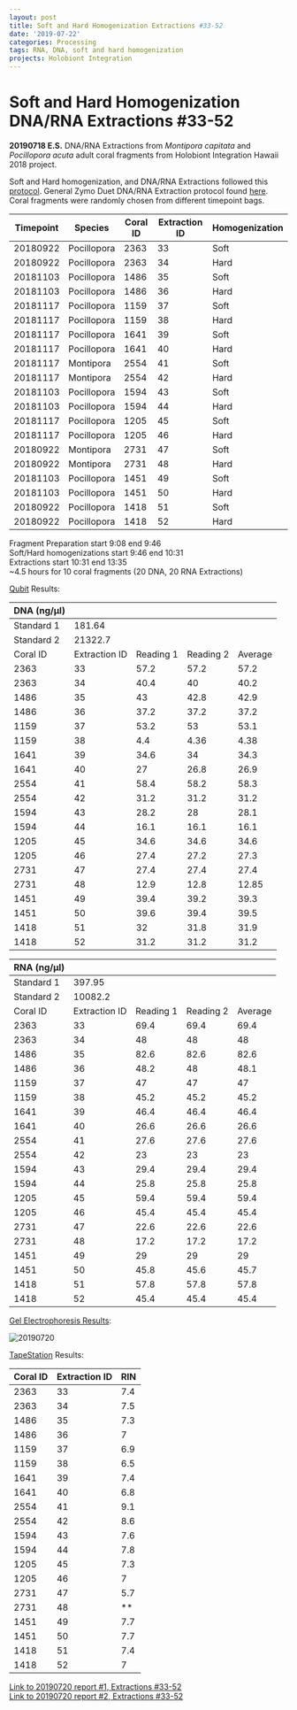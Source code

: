 ```yaml
---
layout: post
title: Soft and Hard Homogenization Extractions #33-52
date: '2019-07-22'
categories: Processing
tags: RNA, DNA, soft and hard homogenization
projects: Holobiont Integration
---
```


# Soft and Hard Homogenization DNA/RNA Extractions #33-52

**20190718 E.S.**
DNA/RNA Extractions from *Montipora capitata* and *Pocillopora acuta* adult coral fragments from Holobiont Integration Hawaii 2018 project.  

Soft and Hard homogenization, and DNA/RNA Extractions followed this [protocol](https://github.com/emmastrand/EmmaStrand_Notebook/blob/master/_posts/2019-06-05-Soft-and-Hard-Homogenization-Protocol.md). General Zymo Duet DNA/RNA Extraction protocol found [here](https://github.com/emmastrand/EmmaStrand_Notebook/blob/master/_posts/2019-05-31-Zymo-Duet-RNA-DNA-Extraction-Protocol.md).  
Coral fragments were randomly chosen from different timepoint bags.

| Timepoint | Species     | Coral ID | Extraction ID | Homogenization |
|-----------|-------------|----------|---------------|----------------|
| 20180922  | Pocillopora | 2363     | 33            | Soft           |
| 20180922  | Pocillopora | 2363     | 34            | Hard           |
| 20181103  | Pocillopora | 1486     | 35            | Soft           |
| 20181103  | Pocillopora | 1486     | 36            | Hard           |
| 20181117  | Pocillopora | 1159     | 37            | Soft           |
| 20181117  | Pocillopora | 1159     | 38            | Hard           |
| 20181117  | Pocillopora | 1641     | 39            | Soft           |
| 20181117  | Pocillopora | 1641     | 40            | Hard           |
| 20181117  | Montipora   | 2554     | 41            | Soft           |
| 20181117  | Montipora   | 2554     | 42            | Hard           |
| 20181103  | Pocillopora | 1594     | 43            | Soft           |
| 20181103  | Pocillopora | 1594     | 44            | Hard           |
| 20181117  | Pocillopora | 1205     | 45            | Soft           |
| 20181117  | Pocillopora | 1205     | 46            | Hard           |
| 20180922  | Montipora   | 2731     | 47            | Soft           |
| 20180922  | Montipora   | 2731     | 48            | Hard           |
| 20181103  | Pocillopora | 1451     | 49            | Soft           |
| 20181103  | Pocillopora | 1451     | 50            | Hard           |
| 20180922  | Pocillopora | 1418     | 51            | Soft           |
| 20180922  | Pocillopora | 1418     | 52            | Hard           |

Fragment Preparation start 9:08 end 9:46  
Soft/Hard homogenizations start 9:46 end 10:31  
Extractions start 10:31 end 13:35  
~4.5 hours for 10 coral fragments (20 DNA, 20 RNA Extractions)  

[Qubit](https://github.com/emmastrand/EmmaStrand_Notebook/blob/master/_posts/2019-05-31-Qubit-Protocol.md) Results:  

| DNA (ng/μl)       |               |           |           |         |
|------------|---------------|-----------|-----------|---------|
| Standard 1 | 181.64        |           |           |         |
| Standard 2 | 21322.7       |           |           |         |
| Coral ID   | Extraction ID | Reading 1 | Reading 2 | Average |
| 2363       | 33            | 57.2      | 57.2      | 57.2    |
| 2363       | 34            | 40.4      | 40        | 40.2    |
| 1486       | 35            | 43        | 42.8      | 42.9    |
| 1486       | 36            | 37.2      | 37.2      | 37.2    |
| 1159       | 37            | 53.2      | 53        | 53.1    |
| 1159       | 38            | 4.4       | 4.36      | 4.38    |
| 1641       | 39            | 34.6      | 34        | 34.3    |
| 1641       | 40            | 27        | 26.8      | 26.9    |
| 2554       | 41            | 58.4      | 58.2      | 58.3    |
| 2554       | 42            | 31.2      | 31.2      | 31.2    |
| 1594       | 43            | 28.2      | 28        | 28.1    |
| 1594       | 44            | 16.1      | 16.1      | 16.1    |
| 1205       | 45            | 34.6      | 34.6      | 34.6    |
| 1205       | 46            | 27.4      | 27.2      | 27.3    |
| 2731       | 47            | 27.4      | 27.4      | 27.4    |
| 2731       | 48            | 12.9      | 12.8      | 12.85   |
| 1451       | 49            | 39.4      | 39.2      | 39.3    |
| 1451       | 50            | 39.6      | 39.4      | 39.5    |
| 1418       | 51            | 32        | 31.8      | 31.9    |
| 1418       | 52            | 31.2      | 31.2      | 31.2    |

| RNA    (ng/μl)    |               |           |           |         |
|------------|---------------|-----------|-----------|---------|
| Standard 1 | 397.95        |           |           |         |
| Standard 2 | 10082.2       |           |           |         |
| Coral ID   | Extraction ID | Reading 1 | Reading 2 | Average |
| 2363       | 33            | 69.4      | 69.4      | 69.4    |
| 2363       | 34            | 48        | 48        | 48      |
| 1486       | 35            | 82.6      | 82.6      | 82.6    |
| 1486       | 36            | 48.2      | 48        | 48.1    |
| 1159       | 37            | 47        | 47        | 47      |
| 1159       | 38            | 45.2      | 45.2      | 45.2    |
| 1641       | 39            | 46.4      | 46.4      | 46.4    |
| 1641       | 40            | 26.6      | 26.6      | 26.6    |
| 2554       | 41            | 27.6      | 27.6      | 27.6    |
| 2554       | 42            | 23        | 23        | 23      |
| 1594       | 43            | 29.4      | 29.4      | 29.4    |
| 1594       | 44            | 25.8      | 25.8      | 25.8    |
| 1205       | 45            | 59.4      | 59.4      | 59.4    |
| 1205       | 46            | 45.4      | 45.4      | 45.4    |
| 2731       | 47            | 22.6      | 22.6      | 22.6    |
| 2731       | 48            | 17.2      | 17.2      | 17.2    |
| 1451       | 49            | 29        | 29        | 29      |
| 1451       | 50            | 45.8      | 45.6      | 45.7    |
| 1418       | 51            | 57.8      | 57.8      | 57.8    |
| 1418       | 52            | 45.4      | 45.4      | 45.4    |

[Gel Electrophoresis Results](https://github.com/emmastrand/EmmaStrand_Notebook/blob/master/_posts/2019-07-16-Gel-Electrophoresis-Protocol.md):  

![20190720](https://github.com/emmastrand/EmmaStrand_Notebook/blob/master/images/20190720.JPG?raw=true)

[TapeStation](https://github.com/emmastrand/EmmaStrand_Notebook/blob/master/_posts/2019-05-31-TapeStation-Protocol.md) Results:

| Coral ID | Extraction ID | RIN |
|----------|---------------|-----|
| 2363     | 33            | 7.4 |
| 2363     | 34            | 7.5 |
| 1486     | 35            | 7.3 |
| 1486     | 36            | 7   |
| 1159     | 37            | 6.9 |
| 1159     | 38            | 6.5 |
| 1641     | 39            | 7.4 |
| 1641     | 40            | 6.8 |
| 2554     | 41            | 9.1 |
| 2554     | 42            | 8.6 |
| 1594     | 43            | 7.6 |
| 1594     | 44            | 7.8 |
| 1205     | 45            | 7.3 |
| 1205     | 46            | 7   |
| 2731     | 47            | 5.7 |
| 2731     | 48            | **  |
| 1451     | 49            | 7.7 |
| 1451     | 50            | 7.7 |
| 1418     | 51            | 7.4 |
| 1418     | 52            | 7   |

[Link to 20190720 report #1, Extractions #33-52](https://github.com/emmastrand/EmmaStrand_Notebook/blob/master/TapeStation/2019-07-19%20-%2012.13.53.pdf)      
[Link to 20190720 report #2, Extractions #33-52](https://github.com/emmastrand/EmmaStrand_Notebook/blob/master/TapeStation/2019-07-19%20-%2012.13.53.pdf)
